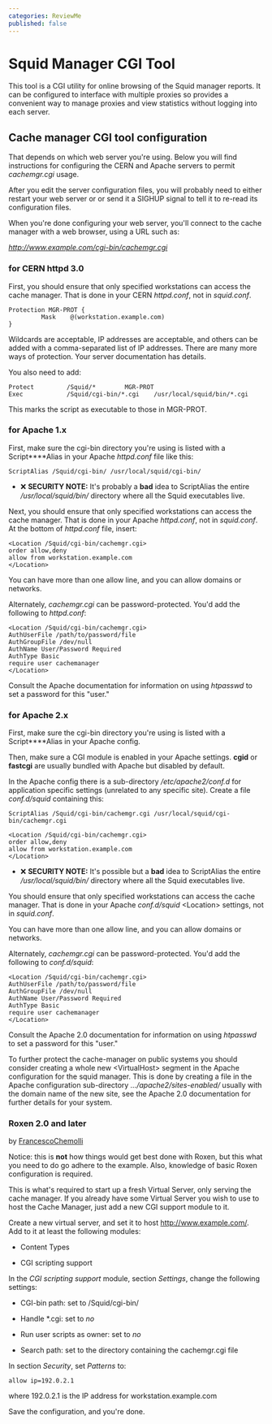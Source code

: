 ```yaml
---
categories: ReviewMe
published: false
---
```

# Squid Manager CGI Tool

This tool is a CGI utility for online browsing of the Squid manager
reports. It can be configured to interface with multiple proxies so
provides a convenient way to manage proxies and view statistics without
logging into each server.

## Cache manager CGI tool configuration

That depends on which web server you're using. Below you will find
instructions for configuring the CERN and Apache servers to permit
*cachemgr.cgi* usage.

After you edit the server configuration files, you will probably need to
either restart your web server or or send it a SIGHUP signal to tell it
to re-read its configuration files.

When you're done configuring your web server, you'll connect to the
cache manager with a web browser, using a URL such as:

*<http://www.example.com/cgi-bin/cachemgr.cgi>*

### for CERN httpd 3.0

First, you should ensure that only specified workstations can access the
cache manager. That is done in your CERN *httpd.conf*, not in
*squid.conf*.

    Protection MGR-PROT {
             Mask    @(workstation.example.com)
    }

Wildcards are acceptable, IP addresses are acceptable, and others can be
added with a comma-separated list of IP addresses. There are many more
ways of protection. Your server documentation has details.

You also need to add:

    Protect         /Squid/*        MGR-PROT
    Exec            /Squid/cgi-bin/*.cgi    /usr/local/squid/bin/*.cgi

This marks the script as executable to those in MGR-PROT.

### for Apache 1.x

First, make sure the cgi-bin directory you're using is listed with a
Script****Alias in your Apache *httpd.conf* file like this:

    ScriptAlias /Squid/cgi-bin/ /usr/local/squid/cgi-bin/

  - :x:
    **SECURITY NOTE:** It's probably a **bad** idea to ScriptAlias the
    entire */usr/local/squid/bin/* directory where all the Squid
    executables live.

Next, you should ensure that only specified workstations can access the
cache manager. That is done in your Apache *httpd.conf*, not in
*squid.conf*. At the bottom of *httpd.conf* file, insert:

    <Location /Squid/cgi-bin/cachemgr.cgi>
    order allow,deny
    allow from workstation.example.com
    </Location>

You can have more than one allow line, and you can allow domains or
networks.

Alternately, *cachemgr.cgi* can be password-protected. You'd add the
following to *httpd.conf*:

    <Location /Squid/cgi-bin/cachemgr.cgi>
    AuthUserFile /path/to/password/file
    AuthGroupFile /dev/null
    AuthName User/Password Required
    AuthType Basic
    require user cachemanager
    </Location>

Consult the Apache documentation for information on using *htpasswd* to
set a password for this "user."

### for Apache 2.x

First, make sure the cgi-bin directory you're using is listed with a
Script****Alias in your Apache config.

Then, make sure a CGI module is enabled in your Apache settings.
**cgid** or **fastcgi** are usually bundled with Apache but disabled by
default.

In the Apache config there is a sub-directory */etc/apache2/conf.d* for
application specific settings (unrelated to any specific site). Create a
file *conf.d/squid* containing this:

    ScriptAlias /Squid/cgi-bin/cachemgr.cgi /usr/local/squid/cgi-bin/cachemgr.cgi
    
    <Location /Squid/cgi-bin/cachemgr.cgi>
    order allow,deny
    allow from workstation.example.com
    </Location>

  - :x:
    **SECURITY NOTE:** It's possible but a **bad** idea to ScriptAlias
    the entire */usr/local/squid/bin/* directory where all the Squid
    executables live.

You should ensure that only specified workstations can access the cache
manager. That is done in your Apache *conf.d/squid* \<Location\>
settings, not in *squid.conf*.

You can have more than one allow line, and you can allow domains or
networks.

Alternately, *cachemgr.cgi* can be password-protected. You'd add the
following to *conf.d/squid*:

    <Location /Squid/cgi-bin/cachemgr.cgi>
    AuthUserFile /path/to/password/file
    AuthGroupFile /dev/null
    AuthName User/Password Required
    AuthType Basic
    require user cachemanager
    </Location>

Consult the Apache 2.0 documentation for information on using *htpasswd*
to set a password for this "user."

To further protect the cache-manager on public systems you should
consider creating a whole new \<VirtualHost\> segment in the Apache
configuration for the squid manager. This is done by creating a file in
the Apache configuration sub-directory *.../apache2/sites-enabled/*
usually with the domain name of the new site, see the Apache 2.0
documentation for further details for your system.

### Roxen 2.0 and later

by
[FrancescoChemolli](/FrancescoChemolli)

Notice: this is **not** how things would get best done with Roxen, but
this what you need to do go adhere to the example. Also, knowledge of
basic Roxen configuration is required.

This is what's required to start up a fresh Virtual Server, only serving
the cache manager. If you already have some Virtual Server you wish to
use to host the Cache Manager, just add a new CGI support module to it.

Create a new virtual server, and set it to host
<http://www.example.com/>. Add to it at least the following modules:

  - Content Types

  - CGI scripting support

In the *CGI scripting support* module, section *Settings*, change the
following settings:

  - CGI-bin path: set to /Squid/cgi-bin/

  - Handle \*.cgi: set to *no*

  - Run user scripts as owner: set to *no*

  - Search path: set to the directory containing the cachemgr.cgi file

In section *Security*, set *Patterns* to:

    allow ip=192.0.2.1

where 192.0.2.1 is the IP address for workstation.example.com

Save the configuration, and you're done.
